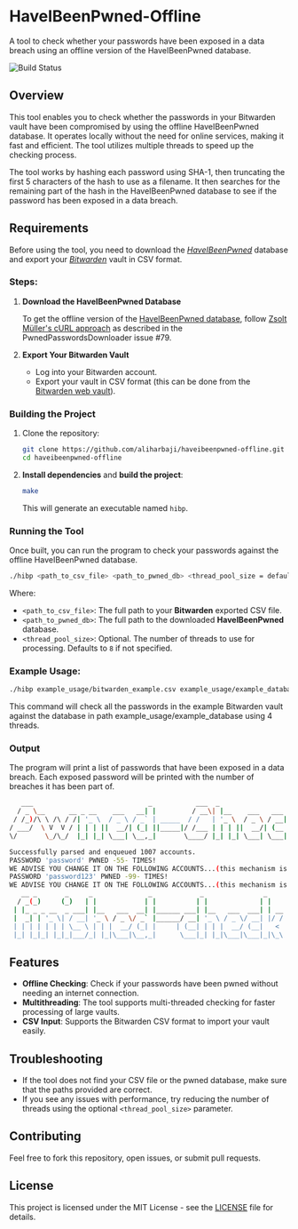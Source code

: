 # HaveIBeenPwned-Offline

A tool to check whether your passwords have been exposed in a data breach using an offline version of the HaveIBeenPwned database.

![Build Status](https://github.com/aliharbaji/haveibeenpwned-offline/actions/workflows/ci.yml/badge.svg)

## Overview

This tool enables you to check whether the passwords in your Bitwarden vault have been compromised by using the offline HaveIBeenPwned database. It operates locally without the need for online services, making it fast and efficient. The tool utilizes multiple threads to speed up the checking process.

The tool works by hashing each password using SHA-1, then truncating the first 5 characters of the hash to use as a filename. It then searches for the remaining part of the hash in the HaveIBeenPwned database to see if the password has been exposed in a data breach.

## Requirements

Before using the tool, you need to download the [_HaveIBeenPwned_](https://haveibeenpwned.com/) database and export your [_Bitwarden_](https://bitwarden.com/) vault in CSV format.

### Steps:

1. **Download the HaveIBeenPwned Database**

   To get the offline version of the [HaveIBeenPwned database](https://haveibeenpwned.com/Passwords), follow [Zsolt Müller's cURL approach](https://github.com/HaveIBeenPwned/PwnedPasswordsDownloader/issues/79) as described in the PwnedPasswordsDownloader issue #79.

2. **Export Your Bitwarden Vault**

    - Log into your Bitwarden account.
    - Export your vault in CSV format (this can be done from the [Bitwarden web vault](https://vault.bitwarden.com/)).

### Building the Project

1. Clone the repository:
   ```bash
   git clone https://github.com/aliharbaji/haveibeenpwned-offline.git
   cd haveibeenpwned-offline
   ```

2. **Install dependencies** and **build the project**:
   ```bash
   make
   ```

   This will generate an executable named `hibp`.

### Running the Tool

Once built, you can run the program to check your passwords against the offline HaveIBeenPwned database.

```bash
./hibp <path_to_csv_file> <path_to_pwned_db> <thread_pool_size = defaults to 8>
```

Where:
- `<path_to_csv_file>`: The full path to your **Bitwarden** exported CSV file.
- `<path_to_pwned_db>`: The full path to the downloaded **HaveIBeenPwned** database.
- `<thread_pool_size>`: Optional. The number of threads to use for processing. Defaults to `8` if not specified.

### Example Usage:

```bash
./hibp example_usage/bitwarden_example.csv example_usage/example_database 4                                                                                                                             
```


This command will check all the passwords in the example Bitwarden vault against the database in path example_usage/example_database using 4 threads.

### Output

The program will print a list of passwords that have been exposed in a data breach. Each exposed password will be printed with the number of breaches it has been part of.

```bash
   ___                             _           ___  _                  _    
  / _ \__      __ _ __    ___   __| |         / __\| |__    ___   ___ | | __
 / /_)/\ \ /\ / /| '_ \  / _ \ / _` | _____  / /   | '_ \  / _ \ / __|| |/ /
/ ___/  \ V  V / | | | ||  __/| (_| ||_____|/ /___ | | | ||  __/| (__ |   < 
\/       \_/\_/  |_| |_| \___| \__,_|       \____/ |_| |_| \___| \___||_|\_\

Successfully parsed and enqueued 1007 accounts.
PASSWORD 'password' PWNED -55- TIMES!
WE ADVISE YOU CHANGE IT ON THE FOLLOWING ACCOUNTS...(this mechanism is not yet supported)
PASSWORD 'password123' PWNED -99- TIMES!
WE ADVISE YOU CHANGE IT ON THE FOLLOWING ACCOUNTS...(this mechanism is not yet supported)
   __ _       _     _              _            _               _    
  / _(_)     (_)   | |            | |          | |             | |   
 | |_ _ _ __  _ ___| |__   ___  __| |______ ___| |__   ___  ___| | __
 |  _| | '_ \| / __| '_ \ / _ \/ _` |______/ __| '_ \ / _ \/ __| |/ /
 | | | | | | | \__ \ | | |  __/ (_| |     | (__| | | |  __/ (__|   < 
 |_| |_|_| |_|_|___/_| |_|\___|\__,_|      \___|_| |_|\___|\___|_|\_\    
```
## Features

- **Offline Checking**: Check if your passwords have been pwned without needing an internet connection.
- **Multithreading**: The tool supports multi-threaded checking for faster processing of large vaults.
- **CSV Input**: Supports the Bitwarden CSV format to import your vault easily.

## Troubleshooting

- If the tool does not find your CSV file or the pwned database, make sure that the paths provided are correct.
- If you see any issues with performance, try reducing the number of threads using the optional `<thread_pool_size>` parameter.

## Contributing

Feel free to fork this repository, open issues, or submit pull requests.

## License

This project is licensed under the MIT License - see the [LICENSE](../LICENSE) file for details.
